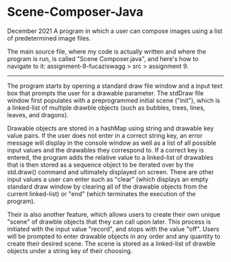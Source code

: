 # Scene-Composer-Java
December 2021
A program in which a user can compose images using a list of predetermined image files.

The main source file, where my code is actually written and where the program is run, is called "Scene Composer.java", and here's how to navigate to it: assignment-9-fucaziswagg > src > assignment 9.

------------------------------------------------------------------------------------------------------------------------------------------------------------------------------
  The program starts by opening a standard draw file window and a input text box that prompts the user for a drawable parameter. The stdDraw file window first populates with a preprogrammed initial scene ("init"), which is a linked-list of multiple drawble objects (such as bubbles, trees, lines, leaves, and dragons).
  
  Drawable objects are stored in a hashMap using string and drawable key value pairs. If the user does not enter in a correct string key, an error message will display in the console window as well as a list of all possible input values and the drawables they correspond to. If a correct key is entered, the program adds the relative value to a linked-list of drawables that is then stored as a sequence object to be iterated over by the std.draw() command and ultimately displayed on screen. There are other input values a user can enter such as "clear" (which displays an empty standard draw window by clearing all of the drawable objects from the current linked-list) or "end" (which terminates the execution of the program).
  
  Their is also another feature, which allows users to create their own unique "scene" of drawble objects that they can call upon later. This process is initiated with the input value "record", and stops with the value "off". Users will be prompted to enter drawable objects in any order and any quantity to create their desired scene. The scene is stored as a linked-list of drawble objects under a string key of their choosing.
